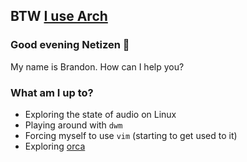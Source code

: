 ## BTW [I use Arch](https://github.com/brandonwkipp/btw-i-use-arch)

### Good evening Netizen 👋
My name is Brandon. How can I help you?

### What am I up to?
- Exploring the state of audio on Linux
- Playing around with `dwm`
- Forcing myself to use `vim` (starting to get used to it)
- Exploring [orca](https://github.com/hundredrabbits/orca)

